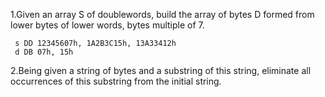 1.Given an array S of doublewords, build the array of bytes D formed from lower bytes of lower words, bytes multiple of 7.
```
 s DD 12345607h, 1A2B3C15h, 13A33412h
 d DB 07h, 15h
```

2.Being given a string of bytes and a substring of this string, eliminate all occurrences of this substring from the initial string.
